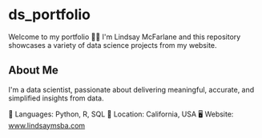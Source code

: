 # ds_portfolio

Welcome to my portfolio 🙋‍♀️ I'm Lindsay McFarlane and this repository showcases a variety of data science projects from my website.

## About Me

I'm a data scientist, passionate about delivering meaningful, accurate, and simplified insights from data.

🔧 Languages: Python, R, SQL
🌴 Location: California, USA
🖥️ Website: www.lindsaymsba.com

